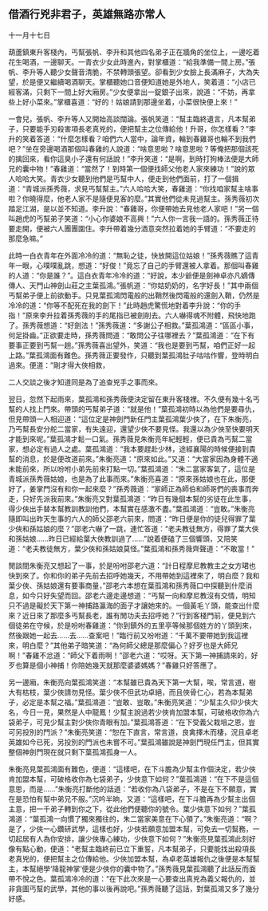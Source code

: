 ## 借酒行兇非君子，英雄無路亦常人

十一月十七日

葫蘆鎮東升客棧內，丐幫張帆、李升和其他四名弟子正在牆角的坐位上，一邊吃着花生喝酒，一邊聊天。一青衣少女此時進內，對掌櫃道：“給我準備一間上房。”張帆、李升等人聽少女聲音清脆，不禁轉頭張望。卻看到少女臉上長滿麻子，大為失望，於是便又繼續喝酒聊天。掌櫃聽她口音便知道她是外地人，笑着道：“小店已經客滿，只剩下一間上好大廂房。”少女便拿出一錠銀子出來，說道：“不妨，再拿些上好小菜來。”掌櫃喜道：“好的！姑娘請到那邊坐着，小菜很快便上來！”

一會兒，張帆、李升等人又開始高談闊論。張帆笑道：“幫主臨終遺言，凡本幫弟子，只要能手刃殺害項長老真兇的，便把幫主之位傳給他！升哥，你怎樣看？”李升的笑着答道：“什麼怎樣看？咱們六人當中，論年資，輪到春雞哥也輪不到我們吧？”坐在旁邊喝酒那個叫春雞的人說道：“啥意思啦？啥意思啦？等俺把那個該死的擒回來，看你這臭小子還有何話說！”李升笑道：“是啊，到時打狗棒法便是大師兄的囊中物！”春雞道：“當然了！到時第一個便找師父他老人家來練功！”說的眾人哈哈大笑。青衣少女聽到他們是丐幫中人，便走到他們面前，打了一個揖道：“青城派孫秀薇，求見丐幫幫主。”六人哈哈大笑，春雞道：“你找咱家幫主啥事啦？你曉得麼，他老人家不是隨便見客的麼。”其實他們從未見過幫主。孫秀薇初次踏足江湖，是以並不知道。李升說：“春雞哥，你便帶她去見他老人家吧！”另一個叫趙虎的丐幫弟子笑道：“小心你婆娘不高興！”六人你一言我一語的。孫秀薇正待要走開，便被六人團團圍住。李升帶着幾分酒意突然拉着她的手臂道：“不要走的那麼急嘛。”

此時一白衣青年在外面冷冷的道：“無恥之徒，快放開這位姑娘！”孫秀薇瞧了這青年一眼，心噗噗亂跳，想道：“好俊！”竟忘了自己的手臂還被人拿着。那個叫春雞的人道：“你是誰？”。這白衣青年冷冷的道：“好說，本少爺便是劍神卓亦凡嫡傳傳人、天門山神劍山莊之主葉孤鴻。”張帆道：“你姑奶奶的，名字好長！”其中兩個丐幫弟子便上前欲動手。只見葉孤鴻閃電般的出鞘然後閃電般的還劍入鞘，仍然是冷冷的道：“你等不配死在我的劍下！”此時趙虎驚慌地對着李升說：“你的手指！”原來李升拉着孫秀薇的手的尾指已被劍削去。六人嚇得魂不附體，飛快地跑了。孫秀薇想道：“好劍法！”孫秀薇道：“多謝公子相救。”葉孤鴻道：“區區小事，何足掛齒。”正欲要走時，孫秀薇問道：“敢問公子往哪裡去？”葉孤鴻道：“在下有要事正要到丐幫一趟。”孫秀薇喜出望外，笑道：“我也是要到丐幫，咱們正好一起上路。”葉孤鴻面有難色。孫秀薇正要發作，只聽到葉孤鴻肚子咕咕作響，登時明白過來。便道：”剛才得大俠相救，

二人交談之後才知道同是為了追查兇手之事而來。


翌日，忽然下起雨來，葉孤鴻和孫秀薇便決定留在東升客棧裡。不久便有幾十名丐幫的人找上門來。帶頭的丐幫弟子道：“就是他！”葉孤鴻初時以為他們是要尋仇，但見帶頭一人相迎道：“這位定是神劍門新任門主葉孤鴻葉少俠了，在下朱衡亮，乃丐幫長安分舵二當家，有失遠迎，還望少俠不要見怪。我還以為少俠至快要明天才能到來呢。”葉孤鴻才鬆一口氣。孫秀薇見朱衡亮年紀輕輕，便已貴為丐幫二當家，想必定有過人之處。葉孤鴻道：“我本要趕赴少林，途經襄陽的時候便接到貴幫的消息，於是便改道前來。”朱衡亮道：“原來如此。”又道：“大當家因為身體不適未能前來，所以吩咐小弟先前來打點一切。”葉孤鴻道：“朱二當家客氣了，這位是青城派孫秀薇姑娘，也是為了此事而來。”朱衡亮喜道：“原來孫姑娘也在此，那便好了，姜掌門沒有和你一起來麼？”孫秀薇道：“家師正為師伯和師哥們的喪事而奔走，只好先派我前來。”朱衡亮又對葉孤鴻道：“昨日有幾個本幫的劣徒在此生事，得少俠出手替本幫教訓教訓他們，本幫實在感激不盡。”葉孤鴻道：“豈敢。”朱衡亮隨即叫出昨天生事的六人的師父邵老六前來，問道：“昨日便是你的徒兒得罪了葉少俠和孫姑娘的麼？”邵老六嚇了一跳，連忙答道：“老夫教徒無方，得罪了葉大俠和孫姑娘......昨日已經給葉大俠教訓過了......”說着便磕了三個響頭，又陪笑道：“老夫教徒無方，葉少俠和孫姑娘莫怪。”葉孤鴻和孫秀薇齊聲道：“不敢當！”

閒談間朱衡亮又想起了一事，於是吩咐邵老六道：“計日程摩尼教教主之女方珺也快到來了。你和你的弟子先前去招呼她幾天，不用帶她到這裡來了，明白麼？我和葉少俠、孫姑娘還有要事商量，”邵老六本想在葉孤鴻和孫秀薇口中探聽到什麼消息，如今只好失望而回。邵老六邊走邊想道：“丐幫一向和摩尼教沒有交情，明知只不過是礙於天下第一神捕路瀛海的面子才讓她來的。一個黃毛丫頭，能查出什麼來？近日來了那麼多丐幫長老，誰有閒功夫去招呼她？”行到客棧門前，便見到六個徒弟在守候，於是吩咐春雞道：“你到鎮外的五里亭等候那個姓方的丫頭到來，然後跟她一起去......去......查案吧！”臨行前又吩咐道：“千萬不要帶她到我這裡來，明白麼？”其他弟子暗笑道：“為何師父總是那麼偏心？好歹也是大師兄啊！”春雞不忿道：“師父下着雨啊！”邵老六道：“哎呀。天下第一神捕請來的，好歹也算是個小神捕！你陪她幾天就那麼婆婆媽媽？”春雞只好答應了。

另一邊廂，朱衡亮向葉孤鴻笑道：“本幫雖已貴為天下第一大幫，唉，常言道，樹大有枯枝，葉少俠請勿見怪。葉少俠不但武功卓絕，而且俠骨仁心，若為本幫弟子，必定是本幫之福。”葉孤鴻道：“豈敢、豈敢。”朱衡亮笑道：“少幫主久仰少俠大名，今日一見，果然是人中龍鳳！少幫主說過若少俠肯加盟本幫，可破格收你為六袋弟子，可見少幫主對少俠你青眼有加。”葉孤鴻答道：“在下受義父栽培之恩，豈可另投別的門派？”朱衡亮笑道：“恕在下直言，常言道，良禽擇木而棲，況且卓老英雄如今已死，另投別的門派也未嘗不可。”葉孤鴻雖說是神劍門現任門主，但其實整個神劍門現在就只剩下葉孤鴻孤身一人。

朱衡亮見葉孤鴻面有難色，便道：“這樣吧，在下斗膽為少幫主作個決定，若少俠肯加盟本幫，可破格收你為七袋弟子，少俠意下如何？”葉孤鴻道：“在下不是這個意思，而是......”朱衡亮打斷他的話道：“若收你為八袋弟子，不是在下不願意，實在是恐怕有幫中弟兄不服。”沉吟半晌，又道：“這樣吧，在下斗膽再為少幫主出個主意，把一千弟子轉到你之下，從此他們便聽你的號令。葉少俠意下如何？”葉孤鴻道：“葉孤鴻一向慣了獨來獨往的，朱二當家美意在下心領了。”朱衡亮道：“啊？是了，少俠一心鑽研武學，這樣也好，少俠若願意加盟本幫，可免去一切幫務，一切起居有人為你安排，讓少俠專心練功，少俠意下如何？”朱衡亮見葉孤鴻此刻好像有點心動，便道：“老幫主臨終前已立下重誓，凡本幫弟子，只要能找出殺項長老真兇的，便把幫主之位傳給他。少俠加盟本幫，為卓老英雄報仇之後便是本幫幫主，本幫絕學‘降龍神掌’便是少俠你的囊中物了。”孫秀薇見葉孤鴻聽了此話反而面帶不悅之色。葉孤鴻冷冷的道：“在下此次來是一心要查出真兇為義父報仇的，並非貪圖丐幫的武學，其他的事以後再說吧。”孫秀薇聽了這話，對葉孤鴻又多了幾分好感。
<!--stackedit_data:
eyJoaXN0b3J5IjpbLTk4NjI3MTg0Nl19
-->